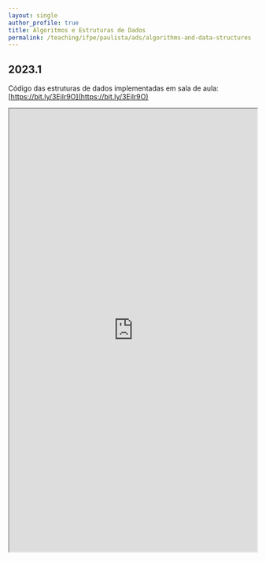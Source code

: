 ```yaml
---
layout: single
author_profile: true
title: Algoritmos e Estruturas de Dados
permalink: /teaching/ifpe/paulista/ads/algorithms-and-data-structures
---
```


## 2023.1

Código das estruturas de dados implementadas em sala de aula: [https://bit.ly/3Ejlr9O](https://bit.ly/3Ejlr9O)

<iframe src="https://docs.google.com/spreadsheets/d/e/2PACX-1vQ4K3l8hLGxHggVrGk8exzFx7JC3fI8Hyvyj1LwwrKQRC_HZiZTwyb2Lsh7XqGJ15D5YtuKXTZk6ENI/pubhtml?gid=0&amp;single=true&amp;widget=true&amp;headers=false" style="position: relative; width: 100%;" height="900"></iframe>
